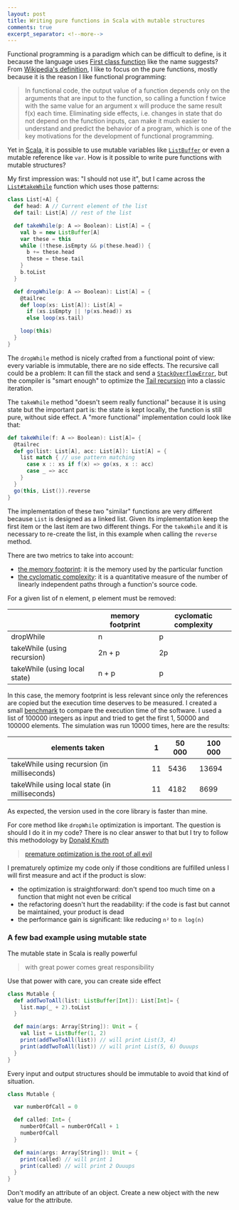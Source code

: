 ```yaml
---
layout: post
title: Writing pure functions in Scala with mutable structures
comments: true
excerpt_separator: <!--more-->
---
```


Functional programming is a paradigm which can be difficult to define, is it because the language uses [First class function](https://en.wikipedia.org/wiki/First-class_function) like the name suggests? From [Wikipedia's definition](https://en.wikipedia.org/wiki/Functional_programming), I like to focus on the pure functions, mostly because it is the reason I like functional programming:

> In functional code, the output value of a function depends only on the arguments that are input to the function, so calling a function f twice with the same value for an argument x will produce the same result f(x) each time. Eliminating side effects, i.e. changes in state that do not depend on the function inputs, can make it much easier to understand and predict the behavior of a program, which is one of the key motivations for the development of functional programming.

Yet in [Scala], it is possible to use mutable variables like [`ListBuffer`](http://www.scala-lang.org/api/2.12.0/scala/collection/mutable/ListBuffer.html) or even a mutable reference like `var`. How is it possible to write pure functions with mutable structures?

<!--more-->

My first impression was: "I should not use it", but I came across the [`List#takeWhile`](https://github.com/scala/scala/blob/419a6394045a0615cb996152b04c92d25f9fb700/src/library/scala/collection/immutable/List.scala#L356-L364) function which uses those patterns:

```scala
class List[+A] {
  def head: A // Current element of the list
  def tail: List[A] // rest of the list

  def takeWhile(p: A => Boolean): List[A] = {
    val b = new ListBuffer[A]
    var these = this
    while (!these.isEmpty && p(these.head)) {
      b += these.head
      these = these.tail
    }
    b.toList
  }

  def dropWhile(p: A => Boolean): List[A] = {
    @tailrec
    def loop(xs: List[A]): List[A] =
      if (xs.isEmpty || !p(xs.head)) xs
      else loop(xs.tail)

    loop(this)
  }
}
```


The `dropWhile` method is nicely crafted from a functional point of view: every variable is immutable, there are no side effects.
The recursive call could be a problem: It can fill the stack and send a [`StackOverflowError`](https://docs.oracle.com/javase/8/docs/api/java/lang/StackOverflowError.html), but the compiler is "smart enough" to optimize the [Tail recursion](https://en.wikipedia.org/wiki/Tail_call) into a classic iteration.

The `takeWhile` method "doesn't seem really functional" because it is using state but the important part is: the state is kept locally, the function is still pure, without side effect. A "more functional" implementation could look like that:

```scala
def takeWhile(f: A => Boolean): List[A]= {
  @tailrec
  def go(list: List[A], acc: List[A]): List[A] = {
    list match { // use pattern matching
      case x :: xs if f(x) => go(xs, x :: acc)
      case _ => acc
    }
  }
  go(this, List()).reverse
}
```

The implementation of these two "similar" functions are very different because `List` is designed as a linked list. Given its implementation keep the first item or the last item are two different things. For the `takeWhile` and it is necessary to re-create the list, in this example when calling the `reverse` method.

There are two metrics to take into account:

* [the memory footprint](https://en.wikipedia.org/wiki/Memory_footprint): it is the memory used by the particular function
* [the cyclomatic complexity](https://en.wikipedia.org/wiki/Cyclomatic_complexity): it is a quantitative measure of the number of linearly independent paths through a function's source code.

For a given list of n element, p element must be removed:

|                                    | memory footprint | cyclomatic complexity |
|------------------------------------|------------------|-----------------------|
| dropWhile                          | n                | p                     |
| takeWhile (using recursion)        | 2n + p           | 2p                    |
| takeWhile (using local state)      | n + p            | p                     |

In this case, the memory footprint is less relevant since only the references are copied but the execution time deserves to be measured.
I created a small [benchmark](https://gist.github.com/ThibautGery/4783181e00360832c27bcca46c274980) to compare the execution time of the software. I used a list of 100000 integers as input and tried to get the first 1, 50000 and 100000 elements. The simulation was run 10000 times, here are the results:


| elements taken                                     | 1      | 50 000   | 100 000   |
|----------------------------------------------------|--------|----------|-----------|
| takeWhile using recursion (in milliseconds)        | 11     | 5436     | 13694     |
| takeWhile using local state (in milliseconds)      | 11     | 4182     | 8699      |

As expected, the version used in the core library is faster than mine.

For core method like `dropWhile` optimization is important. The question is should I do it in my code? There is no clear answer to that but I try to follow this methodology by [Donald Knuth](https://en.wikipedia.org/wiki/Donald_Knuth)

> [premature optimization is the root of all evil](http://wiki.c2.com/?PrematureOptimization)

I prematurely optimize my code only if those conditions are fulfilled unless I will first measure and act if the product is slow:

* the optimization is straightforward: don't spend too much time on a function that might not even be critical
* the refactoring doesn't hurt the readability: if the code is fast but cannot be maintained, your product is dead
* the performance gain is significant: like reducing `n²` to `n log(n)`

### A few bad example using mutable state

The mutable state in Scala is really powerful

> with great power comes great responsibility

Use that power with care, you can create side effect

```scala
class Mutable {
  def addTwoToAll(list: ListBuffer[Int]): List[Int]= {
    list.map(_ + 2).toList
  }

  def main(args: Array[String]): Unit = {
    val list = ListBuffer(1, 2)
    print(addTwoToAll(list)) // will print List(3, 4)
    print(addTwoToAll(list)) // will print List(5, 6) Ouuups
  }
}
```

Every input and output structures should be immutable to avoid that kind of situation.

```scala
class Mutable {

  var numberOfCall = 0

  def called: Int= {
    numberOfCall = numberOfCall + 1
    numberOfCall
  }

  def main(args: Array[String]): Unit = {
    print(called) // will print 1
    print(called) // will print 2 Ouuups
  }
}
```

Don't modify an attribute of an object. Create a new object with the new value for the attribute.



[Scala]: http://www.scala-lang.org/
